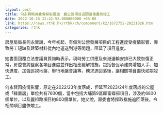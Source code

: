 ```yaml
---
layout: post
title: 何永賢稱房委會採取措施　冀公營項目追回落後盡快竣工
date: 2022-10-26 12:42:53.000000000 +08:00
link: https://news.rthk.hk/rthk/ch/component/k2/1672752-20221026.htm
categories: rthk
---
```


房屋局局長何永賢說，今年初起，有個別公營發展項目的工程進度受疫情影響，導致勞工短缺及建築材料從內地運送到港等問題，阻延了項目進度。

她書面回覆立法會議員質詢時表示，現時勞工供應及來港運輸安排已大致恢復正常，房委會將監察各項目進度並作出相應緩解措施，包括督促承建商增加人手、加快進度、加強巡視地盤、舉行地盤會議等，務求追回落後，讓相關項目盡快如期竣工。

何永賢因疫情影響，原定在2022/23年度落成，但延至2023/24年度落成的公屋或「綠置居」單位共有7600個，當中包括大埔第9區即富蝶邨項目，涉及約6800個單位，以及麗祖路項目約800個單位。她又說，房委會將採取措施追回落後，令相關項目盡快竣工。
